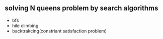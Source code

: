## solving N queens problem by search algorithms
* bfs
* hile climbing
* backtrakcing(constriant satisfaction problem)
